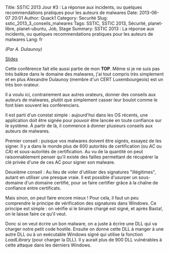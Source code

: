 Title: SSTIC 2013 Jour #3 : La réponse aux incidents, ou quelques recommendations pratiques pour les auteurs de malwares
Date: 2013-06-07 20:01
Author: Quack1
Category: Securité
Slug: sstic_2013_3_conseils_malwares
Tags: SSTIC, SSTIC 2013, Sécurité, planet-libre, planet-ubuntu, Job, Stage
Summary:  SSTIC 2013 : La réponse aux incidents, ou quelques recommendations pratiques pour les auteurs de malwares
Lang: fr

_(Par A. Dulaunoy)_

[Slides](https://www.sstic.org/media/SSTIC2013/SSTIC-actes/conf_invit2_j3_2013/SSTIC2013-Slides-conf_invit2_j3_2013-dulaunoy.pdf)

Cette conférence fait elle aussi partie de mon **TOP**. Même si je ne suis pas très balèze dans le domaine des malwares, j'ai tout compris très simplement et en plus Alexandre Dulaunoy (membre d'un CERT Luxembourgeois) est un très bon orateur.

Il a voulu ici, contrairement aux autres orateurs, donner des conseils aux auteurs de malwares, plutôt que simplement casser leur boulot comme le font bien souvent les conférenciers.

Il est parti d'un constat simple : aujourd'hui dans les OS récents, une application doit être signée pour pouvoir être lancée en toute confiance sur le système. À partir de là, il commence à donner plusieurs conseils aux auteurs de malwares.

Premier conseil : puisque vos malwares doivent être signés, essayez de les signer. Il y a dans le monde plus de 600 autorités de certification (ou _AC_ ou _CA_) et sous-autorités de certification. Au vu de la quantité on peut raisonnablement penser qu'il existe des failles permettant de récupérer la clé privée d'une de ces AC pour signer son malware. 

Deuxième conseil : Au lieu de voler d'utiliser des signatures "illégitimes", autant en utiliser une presque vraie. Il est possible d'usurper un sous-domaine d'un domaine certifié, pour se faire certifier grâce à la chaîne de confiance entre certificats.

Mais sinon, on peut faire encore mieux ! Pour cela, il faut un peu comprendre le principe de vérification des signatures dans Windows. Ce principe est simple : on vérifie si le binaire chargé est signé, et après Basta!, on le laisse faire ce qu'il veut. 

Donc si on veut écrire un bon malware, on a juste à écrire une DLL qui va charger notre petit code hostile. Ensuite on donne cette DLL à manger à une autre DLL ou à un exécutable Windows signé qui utilise la fonction _LoadLibrary_ (pour charger la DLL). Il y aurait plus de 900 DLL vulnérables à cette attaque dans les derniers Windows.